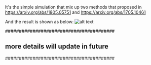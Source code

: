 It's the simple simulation that mix up two methods that proposed in https://arxiv.org/abs/1805.05751 and https://arxiv.org/abs/1705.10461

And the result is shown as below:
![alt text](gd_vs_cesp.png)


########################################
## more details will update in future ##
########################################
